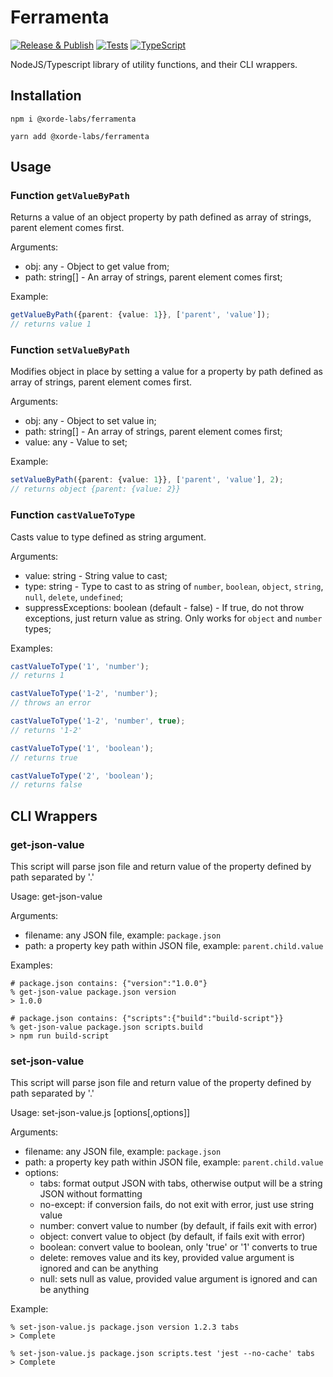 # Ferramenta

[![Release & Publish](https://github.com/xorde-labs/ferramenta/actions/workflows/publish.yml/badge.svg)](https://github.com/xorde-labs/ferramenta/actions/workflows/publish.yml)
[![Tests](https://github.com/xorde-labs/ferramenta/actions/workflows/tests.yml/badge.svg)](https://github.com/xorde-labs/ferramenta/actions/workflows/tests.yml)
[![TypeScript](https://img.shields.io/badge/%3C%2F%3E-TypeScript-%230074c1.svg)](http://www.typescriptlang.org/)

NodeJS/Typescript library of utility functions, and their CLI wrappers.

## Installation

```shell
npm i @xorde-labs/ferramenta
```

```shell
yarn add @xorde-labs/ferramenta
```

## Usage

### Function `getValueByPath`

Returns a value of an object property by path defined as array of strings, parent element comes first.

Arguments:
- obj: any - Object to get value from;
- path: string[] - An array of strings, parent element comes first;

Example:

```typescript
getValueByPath({parent: {value: 1}}, ['parent', 'value']);
// returns value 1
```

### Function `setValueByPath`

Modifies object in place by setting a value for a property by path defined as array of strings, parent element comes first.

Arguments:
- obj: any - Object to set value in;
- path: string[] - An array of strings, parent element comes first;
- value: any - Value to set;

Example:

```typescript
setValueByPath({parent: {value: 1}}, ['parent', 'value'], 2); 
// returns object {parent: {value: 2}}
```

### Function `castValueToType`

Casts value to type defined as string argument.

Arguments:
- value: string - String value to cast;
- type: string - Type to cast to as string of `number`, `boolean`, `object`, `string`, `null`, `delete`, `undefined`;
- suppressExceptions: boolean (default - false) - If true, do not throw exceptions, just return value as string. Only works for `object` and `number` types;

Examples:

```typescript
castValueToType('1', 'number');
// returns 1

castValueToType('1-2', 'number');
// throws an error

castValueToType('1-2', 'number', true);
// returns '1-2'

castValueToType('1', 'boolean');
// returns true

castValueToType('2', 'boolean');
// returns false
```

## CLI Wrappers

### get-json-value

This script will parse json file and return value of the property defined by path separated by '.'

Usage: get-json-value <filename> <path>

Arguments:
- filename: any JSON file, example: `package.json`
- path: a property key path within JSON file, example: `parent.child.value`

Examples:

```shell
# package.json contains: {"version":"1.0.0"}
% get-json-value package.json version
> 1.0.0

# package.json contains: {"scripts":{"build":"build-script"}}
% get-json-value package.json scripts.build
> npm run build-script
```

### set-json-value

This script will parse json file and return value of the property defined by path separated by '.'

Usage: set-json-value.js <filename> <path> <value> [options[,options]]

Arguments:
- filename: any JSON file, example: `package.json`
- path: a property key path within JSON file, example: `parent.child.value`
- options:
  - tabs: format output JSON with tabs, otherwise output will be a string JSON without formatting
  - no-except: if conversion fails, do not exit with error, just use string value
  - number: convert value to number (by default, if fails exit with error)
  - object: convert value to object (by default, if fails exit with error)
  - boolean: convert value to boolean, only 'true' or '1' converts to true
  - delete: removes value and its key, provided value argument is ignored and can be anything
  - null: sets null as value, provided value argument is ignored and can be anything

Example:

```shell
% set-json-value.js package.json version 1.2.3 tabs
> Complete

% set-json-value.js package.json scripts.test 'jest --no-cache' tabs
> Complete
```
